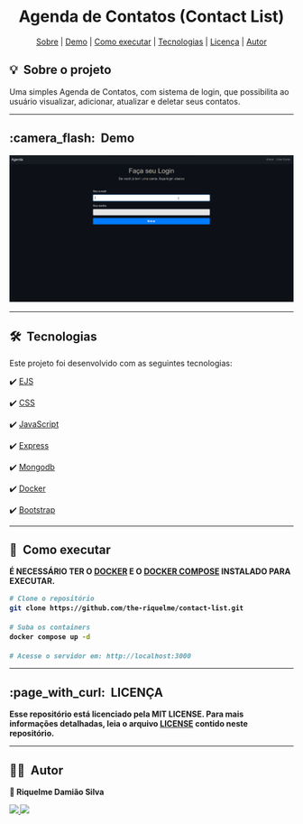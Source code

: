 <h1 align="center"> Agenda de Contatos (Contact List) </h1>

<div align="center">
 <a href="#about">Sobre</a> |
 <a href="#demo">Demo</a> |
 <a href="#installation">Como executar</a> |
 <a href="#technologies">Tecnologias</a> |
 <a href="#licence">Licença</a> |
 <a href="#author">Autor</a>
</div>

<h2 id="about">💡&nbsp; Sobre o projeto</h2>

Uma simples Agenda de Contatos, com sistema de login, que possibilita ao usuário visualizar, adicionar, atualizar e deletar seus contatos.

---

<h2 id="demo">:camera_flash:&nbsp; Demo</h2>

<img src ="./.github/imgs/Peek 2022-07-18 20-00.gif"/>

---

<h2 id="technologies">🛠&nbsp; Tecnologias</h2>

Este projeto foi desenvolvido com as seguintes tecnologias:

✔️ [EJS](https://ejs.co/#docs)

✔️ [CSS](https://developer.mozilla.org/pt-BR/docs/Web/CSS)

✔️ [JavaScript](https://developer.mozilla.org/pt-BR/docs/Web/JavaScript)

✔️ [Express](https://expressjs.com/pt-br/)

✔️ [Mongodb](https://www.mongodb.com/docs/?_ga=2.267063822.143184075.1657893644-153404656.1656517904)

✔️ [Docker](https://docs.docker.com/compose/gettingstarted/) 

✔️ [Bootstrap](https://getbootstrap.com/docs/5.2/getting-started/introduction/) 

---

<h2 id="installation">🚀&nbsp; Como executar </h2>

<b> É NECESSÁRIO TER O <a href="https://docs.docker.com/engine/install/">DOCKER</a> E O <a href="https://docs.docker.com/compose/install/compose-plugin/">DOCKER COMPOSE</a> INSTALADO PARA EXECUTAR. <b>

```bash
# Clone o repositório
git clone https://github.com/the-riquelme/contact-list.git

# Suba os containers
docker compose up -d

# Acesse o servidor em: http://localhost:3000
```

---

<h2 id="licence">:page_with_curl:&nbsp; LICENÇA</h2>

Esse repositório está licenciado pela **MIT LICENSE**. Para mais informações detalhadas, leia o arquivo [LICENSE](./LICENSE) contido neste repositório.

---

<h2 id="author">👨‍💻&nbsp; Autor</h2>

<b>👤 Riquelme Damião Silva<b>

<div style="display: inline_block">
  <a href="https://www.linkedin.com/in/riquelme-damiao-silva/" target="_blank">
   <img src="https://img.shields.io/badge/-LinkedIn-%230077B5?style=for-the-badge&logo=linkedin&logoColor=white" target="_blank">
  </a>
  <a href="mailto:riquelmedamiaosilva@gmail.com" target="_blank">
    <img src="https://img.shields.io/badge/gmail-D14836?&style=for-the-badge&logo=gmail&logoColor=white"/>
  </a>
</div>
